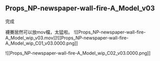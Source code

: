 ## Props_NP-newspaper-wall-fire-A_Model_v03
完成

襪賽居然可以放mov檔，太猛啦。
![[Props_NP-newspaper-wall-fire-A_Model_wip_v03.mov]]![[Props_NP-newspaper-wall-fire-A_Model_wip_C01_v03.0000.png]]

![[Props_NP-newspaper-wall-fire-A_Model_wip_C02_v03.0000.png]]